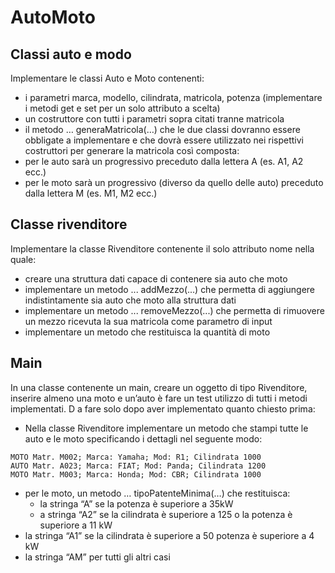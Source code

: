 # AutoMoto

## Classi auto e modo
Implementare le classi Auto e Moto contenenti:
- i parametri marca, modello, cilindrata, matricola, potenza (implementare i metodi get e set per un solo 
attributo a scelta)
- un costruttore con tutti i parametri sopra citati tranne matricola
- il metodo … generaMatricola(…) che le due classi dovranno essere obbligate a implementare e che 
dovrà essere utilizzato nei rispettivi costruttori per generare la matricola così composta:
- per le auto sarà un progressivo preceduto dalla lettera A (es. A1, A2 ecc.)
- per le moto sarà un progressivo (diverso da quello delle auto) preceduto dalla lettera M (es. 
M1, M2 ecc.)

## Classe rivenditore
Implementare la classe Rivenditore contenente il solo attributo nome nella quale:
- creare una struttura dati capace di contenere sia auto che moto
- implementare un metodo ... addMezzo(...) che permetta di aggiungere indistintamente sia auto che moto alla struttura dati
- implementare un metodo ... removeMezzo(...) che permetta di rimuovere un mezzo ricevuta la sua matricola come parametro di input
- implementare un metodo che restituisca la quantità di moto 
 
## Main
In una classe contenente un main, creare un oggetto di tipo Rivenditore, inserire almeno una moto e un’auto è fare un test utilizzo di tutti i metodi implementati.
 D a fare solo dopo aver implementato quanto chiesto prima:
- Nella classe Rivenditore implementare un metodo che stampi tutte le auto e le moto specificando i dettagli nel seguente modo:
```
MOTO Matr. M002; Marca: Yamaha; Mod: R1; Cilindrata 1000
AUTO Matr. A023; Marca: FIAT; Mod: Panda; Cilindrata 1200
MOTO Matr. M003; Marca: Honda; Mod: CBR; Cilindrata 1000 
```
- per le moto, un metodo … tipoPatenteMinima(…) che restituisca:
	- la stringa “A” se la potenza è superiore a 35kW
	- a stringa “A2” se la cilindrata è superiore a 125 o la potenza è superiore a 11 kW
- la stringa “A1” se la cilindrata è superiore a 50 potenza è superiore a 4 kW
- la stringa “AM” per tutti gli altri casi
